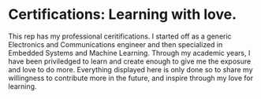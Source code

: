 # Certifications: Learning with love.
This rep has my professional ceritifications. 
I started off as a generic Electronics and Communications engineer and then specialized in Embedded Systems and Machine Learning. Through my academic years, I have been priviledged to learn and create enough to give me the exposure and love to do more. 
Everything displayed here is only done so to share my willingness to contribute more in the future, and inspire through my love for learning. 
 
